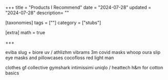 +++
title = "Products I Recommend"
date = "2024-07-28"
updated = "2024-07-28"
description= ""

[taxonomies]
tags = [""]
category = ["stubs"]

[extra]
math = true

+++

eviba slug +
biore uv / athlizhm
vibrams
3m covid masks
whoop
oura
slip eye masks and pillowcases
cocofloss
red light man


clothes
gf collective
gymshark
intimissimi
uniqlo / heattech
h&m for cotton basics
